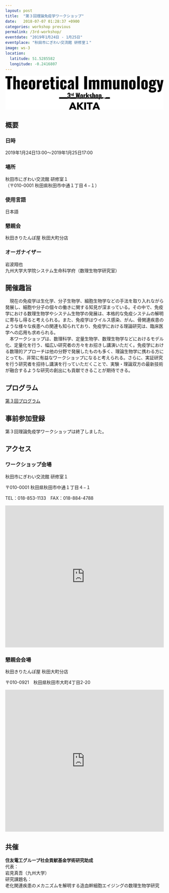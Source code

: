 ```yaml
---
layout: post
title:  "第３回理論免疫学ワークショップ"
date:   2018-07-07 01:28:37 +0900
categories: workshop previous
permalink: /3rd-workshop/
eventdate: "2019年1月24日 - 1月25日"
eventplace: "秋田市にぎわい交流館 研修室１"
image: ws-3
location:
  latitude: 51.5285582
  longitude: -0.2416807
---
```


![](/assets/images/ws-3.png "第３回理論免疫学ワークショップ")

## 概要

<div class="cf">
<div class="page-column50">
<h3>日時</h3>
<p>2019年1月24日13:00〜2019年1月25日17:00</p>
<h3>場所</h3>
<p>秋田市にぎわい交流館 研修室１<br>（〒010-0001 秋田県秋田市中通１丁目４−１）</p>
<h3>使用言語</h3>
<p>日本語</p>
</div>

<div class="page-column50">
<h3>懇親会</h3>
<p>秋田きりたんぽ屋 秋田大町分店</p>
<h3>オーガナイザー</h3>
<p>岩波翔也<br>
九州大学大学院システム生命科学府（数理生物学研究室）</p>
</div>
</div>


## 開催趣旨
　現在の免疫学は生化学、分子生物学、細胞生物学などの手法を取り入れながら発展し、細胞や分子の個々の働きに関する知見が深まっている。その中で、免疫学における数理生物学やシステム生物学の発展は、本格的な免疫システムの解明に寄与し得ると考えられる。また、免疫学はウイルス感染、がん、骨関連疾患のような様々な疾患への関連も知られており、免疫学における理論研究は、臨床医学への応用も求められる。  
　本ワークショップは、数理科学、定量生物学、数理生物学などにおけるモデル化、定量化を行う、幅広い研究者の方々をお招きし講演いただく。免疫学における数理的アプローチは他の分野で発展したものも多く、理論生物学に携わる方にとっても、非常に有益なワークショップになると考えられる。さらに、実証研究を行う研究者を招待し講演を行っていただくことで、実験・理論双方の最新技術が融合するような研究の創出にも貢献できることが期待できる。

## プログラム
[第３回プログラム](/3rd-program)

## 事前参加登録
第３回理論免疫学ワークショップは終了しました。

## アクセス
### ワークショップ会場
秋田市にぎわい交流館 研修室１

〒010-0001 秋田県秋田市中通１丁目４−１

TEL：018-853-1133　FAX：018-884-4788

<iframe src="https://www.google.com/maps/embed?pb=!1m18!1m12!1m3!1d3068.9879515911407!2d140.11986841627444!3d39.71745347945238!2m3!1f0!2f0!3f0!3m2!1i1024!2i768!4f13.1!3m3!1m2!1s0x5f8fc2eb41794fbf%3A0x3961a2dbd8d4ed28!2z56eL55Sw5biC44Gr44GO44KP44GE5Lqk5rWB6aSo!5e0!3m2!1sja!2sjp!4v1562914211289!5m2!1sja!2sjp" width="100%" height="450" frameborder="0" style="border:0" allowfullscreen></iframe>

### 懇親会会場
秋田きりたんぽ屋 秋田大町分店

〒010-0921　秋田県秋田市大町4丁目2-20

<iframe src="https://www.google.com/maps/embed?pb=!1m18!1m12!1m3!1d3069.0864038374207!2d140.11442551627462!3d39.715240879452814!2m3!1f0!2f0!3f0!3m2!1i1024!2i768!4f13.1!3m3!1m2!1s0x5f8fc2e943ccdda3%3A0x513e638fb6730019!2z56eL55Sw44GN44KK44Gf44KT44G95bGLIOWkp-eUuuWIhuW6lw!5e0!3m2!1sja!2sjp!4v1562917258802!5m2!1sja!2sjp" width="100%" height="450" frameborder="0" style="border:0" allowfullscreen></iframe>

## 共催

**住友電工グループ社会貢献基金学術研究助成**  
代表：  
岩見真吾（九州大学）  
研究課題名：  
老化関連疾患のメカニズムを解明する造血幹細胞エイジングの数理生物学研究  
